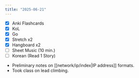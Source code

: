 ```yaml
---
title: "2025-06-21"
---
```


- [x] Anki Flashcards
- [x] KoL
- [x] Go
- [x] Stretch x2
- [x] Hangboard x2
- [ ] Sheet Music (10 min.)
- [ ] Korean (Read 1 Story)

* Preliminary notes on [[network/ip/index|IP address]] formats.
* Took class on lead climbing.